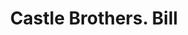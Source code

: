 ---
doi: 10.7916/D89C88CW
date_other: '1880'
date_other_textual: 1880-1889
form: printed ephemera
genre:
- Invoices
name:
- Castle Brothers
object_in_context_url: https://biggert.cul.columbia.edu/items/view/ave_biggert_00025
subject_hierarchical_geographic:
- San Francisco, California, United States
subject_name:
- Castle Brothers
title: Castle Brothers. Bill
sort_title: Castle Brothers. Bill
call_number: ave_biggert_00025
coordinates:
- 37.78333333333333,-122.41666666666667
pid: ave_biggert_00025
identifiers: ave_biggert_00025
thumbnail: https://derivativo-1.library.columbia.edu/iiif/2/ldpd:342963/full/!256,256/0/native.jpg
permalink: "/biggert/ave_biggert_00025/"
layout: iiif-image-page
---